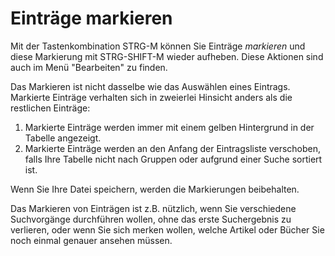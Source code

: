 # Einträge markieren

Mit der Tastenkombination STRG-M können Sie Einträge *markieren* und diese Markierung mit STRG-SHIFT-M wieder aufheben. Diese Aktionen sind auch im Menü "Bearbeiten" zu finden.

Das Markieren ist nicht dasselbe wie das Auswählen eines Eintrags. Markierte Einträge verhalten sich in zweierlei Hinsicht anders als die restlichen Einträge:

1.  Markierte Einträge werden immer mit einem gelben Hintergrund in der Tabelle angezeigt.
2.  Markierte Einträge werden an den Anfang der Eintragsliste verschoben, falls Ihre Tabelle nicht nach Gruppen oder aufgrund einer Suche sortiert ist.

Wenn Sie Ihre Datei speichern, werden die Markierungen beibehalten.

Das Markieren von Einträgen ist z.B. nützlich, wenn Sie verschiedene Suchvorgänge durchführen wollen, ohne das erste Suchergebnis zu verlieren, oder wenn Sie sich merken wollen, welche Artikel oder Bücher Sie noch einmal genauer ansehen müssen.
